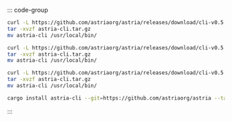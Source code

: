 <!-- markdownlint-disable MD041 MD013-->

::: code-group
```bash [ARM Mac]
curl -L https://github.com/astriaorg/astria/releases/download/cli-v0.5.0/astria-cli-aarch64-apple-darwin.tar.gz > astria-cli.tar.gz
tar -xvzf astria-cli.tar.gz
mv astria-cli /usr/local/bin/
```

```bash [X86_64 Mac]
curl -L https://github.com/astriaorg/astria/releases/download/cli-v0.5.0/astria-cli-x86_64-apple-darwin.tar.gz > astria-cli.tar.gz
tar -xvzf astria-cli.tar.gz
mv astria-cli /usr/local/bin/
```

```bash [x86_64 Linux]
curl -L https://github.com/astriaorg/astria/releases/download/cli-v0.5.0/astria-cli-x86_64-unknown-linux-gnu.tar.gz > astria-cli.tar.gz
tar -xvzf astria-cli.tar.gz
mv astria-cli /usr/local/bin/
```

```bash [From Source]
cargo install astria-cli --git=https://github.com/astriaorg/astria --tag=cli-v0.5.0 --locked
```
:::

<!-- <Tabs>
  <TabItem value="ARM Mac" label="ARM Mac" default> </TabItem>
  <TabItem value="X86_64 Mac" label="X86_64 Mac"> </TabItem>
  <TabItem value="x86_64 Linux" label="x86_64 Linux"> </TabItem>
  <TabItem value="From Source" label="From Source"> </TabItem>
</Tabs> -->

